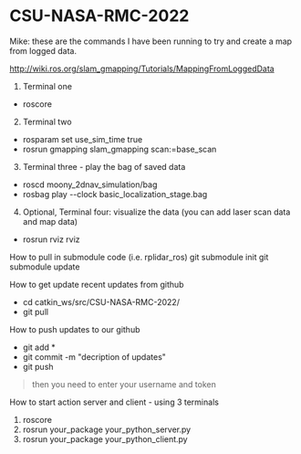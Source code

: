 # CSU-NASA-RMC-2022

Mike: these are the commands I have been running to try and create a map from logged data.

http://wiki.ros.org/slam_gmapping/Tutorials/MappingFromLoggedData

1. Terminal one
- roscore
2. Terminal two
- rosparam set use_sim_time true
- rosrun gmapping slam_gmapping scan:=base_scan
3. Terminal three - play the bag of saved data
- roscd moony_2dnav_simulation/bag
- rosbag play --clock basic_localization_stage.bag
4. Optional, Terminal four: visualize the data (you can add laser scan data and map data)
- rosrun rviz rviz

How to pull in submodule code (i.e. rplidar_ros)
    git submodule init
    git submodule update

How to get update recent updates from github
- cd catkin_ws/src/CSU-NASA-RMC-2022/
- git pull

How to push updates to our github
- git add *
- git commit -m "decription of updates"
- git push
> then you need to enter your username and token

How to start action server and client - using 3 terminals
1. roscore
2. rosrun your_package your_python_server.py
3. rosrun your_package your_python_client.py